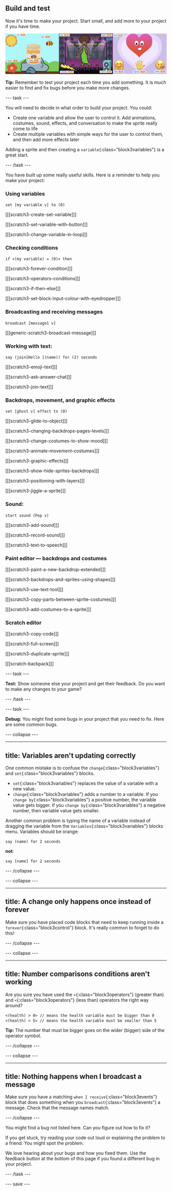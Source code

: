 ## Build and test

Now it's time to make your project. Start small, and add more to your project if you have time.

![](images/step3_image.png)

**Tip:** Remember to test your project each time you add something. It is much easier to find and fix bugs before you make more changes.

--- task ---

You will need to decide in what order to build your project. You could:

+ Create one variable and allow the user to control it. Add animations, costumes, sound, effects, and conversation to make the sprite really come to life 
+ Create multiple variables with simple ways for the user to control them, and then add more effects later

Adding a sprite and then creating a `variable`{:class="block3variables"} is a great start.

--- /task ---

You have built up some really useful skills. Here is a reminder to help you make your project: 

### Using variables

```blocks3
set [my variable v] to (0)
```

[[[scratch3-create-set-variable]]]

[[[scratch3-set-variable-with-button]]]

[[[scratch3-change-variable-in-loop]]]

### Checking conditions

```blocks3
if <(my variable) = (0)> then
```

[[[scratch3-forever-condition]]]

[[[scratch3-operators-conditions]]]

[[[scratch3-if-then-else]]]

[[[scratch3-set-block-input-colour-with-eyedropper]]]

### Broadcasting and receiving messages

```blocks3
broadcast [message1 v]
```

[[[generic-scratch3-broadcast-message]]]

### Working with text:

```blocks3
say (join[Hello ](name)) for (2) seconds
```

[[[scratch3-emoji-text]]]

[[[scratch3-ask-answer-chat]]]

[[[scratch3-join-text]]]

### Backdrops, movement, and graphic effects

```blocks3
set [ghost v] effect to (0)
```

[[[scratch3-glide-to-object]]]

[[[scratch3-changing-backdrops-pages-levels]]]

[[[scratch3-change-costumes-to-show-mood]]]

[[[scratch3-animate-movement-costumes]]]

[[[scratch3-graphic-effects]]]

[[[scratch3-show-hide-sprites-backdrops]]]

[[[scratch3-positioning-with-layers]]]

[[[scratch3-jiggle-a-sprite]]]

### Sound:

```blocks3
start sound (Pop v)
```

[[[scratch3-add-sound]]]

[[[scratch3-record-sound]]]

[[[scratch3-text-to-speech]]]

### Paint editor — backdrops and costumes

[[[scratch3-paint-a-new-backdrop-extended]]]

[[[scratch3-backdrops-and-sprites-using-shapes]]]

[[[scratch3-use-text-tool]]]

[[[scratch3-copy-parts-between-sprite-costumes]]]

[[[scratch3-add-costumes-to-a-sprite]]]

### Scratch editor

[[[scratch3-copy-code]]]

[[[scratch3-full-screen]]]

[[[scratch3-duplicate-sprite]]]

[[[scratch-backpack]]]


--- task ---

**Test:** Show someone else your project and get their feedback. Do you want to make any changes to your game? 

--- /task ---

--- task ---

**Debug:** You might find some bugs in your project that you need to fix. Here are some common bugs.


--- collapse ---

---
title: Variables aren't updating correctly
---

One common mistake is to confuse the `change`{:class="block3variables"} and `set`{:class="block3variables"} blocks. 

+ `set`{:class="block3variables"} replaces the value of a variable with a new value.
+ `change`{:class="block3variables"} adds a number to a variable. If you `change by`{:class="block3variables"} a positive number, the variable value gets bigger. If you `change by`{:class="block3variables"} a negative number, then variable value gets smaller.


Another common problem is typing the name of a variable instead of dragging the variable from the `Variables`{:class="block3variables"} blocks menu. Variables should be orange:

```blocks3
say (name) for 2 seconds
```

**not**:

```blocks3
say [name] for 2 seconds
```

--- /collapse ---

--- collapse ---

---
title: A change only happens once instead of forever
---

Make sure you have placed code blocks that need to keep running inside a `forever`{:class="block3control"} block. It's really common to forget to do this!

--- /collapse ---

--- collapse ---

---
title: Number comparisons conditions aren't working
---

Are you sure you have used the `>`{:class="block3operators"} (greater than) and `<`{:class="block3operators"} (less than) operators the right way around?

```blocks3
<(health) > 0> // means the health variable must be bigger than 0
<(health) < 5> // means the health variable must be smaller than 5
```

**Tip:** The number that must be bigger goes on the wider (bigger) side of the operator symbol.

--- /collapse ---

--- collapse ---

---
title: Nothing happens when I broadcast a message
---

Make sure you have a matching `when I receive`{:class="block3events"} block that does something when you `broadcast`{:class="block3events"} a message. Check that the message names match.

--- /collapse ---

You might find a bug not listed here. Can you figure out how to fix it?

If you get stuck, try reading your code out loud or explaining the problem to a friend. You might spot the problem. 

We love hearing about your bugs and how you fixed them. Use the feedback button at the bottom of this page if you found a different bug in your project.

--- /task ---


--- save ---

